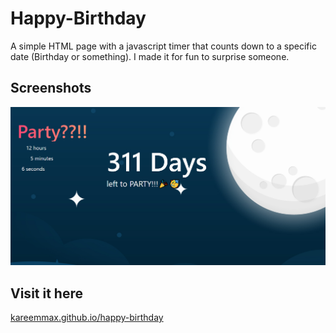 # Happy-Birthday

A simple HTML page with a javascript timer that counts down to a specific date (Birthday or something). I made it for fun to surprise someone.

## Screenshots

![Screenshot](/img/screenshot.png)

## Visit it here

[kareemmax.github.io/happy-birthday](https://kareemmax.github.io/happy-birthday)
